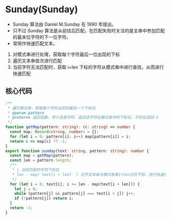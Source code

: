 # Sunday(Sunday)

- Sunday 算法由 Daniel M.Sunday 在 1990 年提出。
- 只不过 Sunday 算法是从前往后匹配，在匹配失败时关注的是主串中参加匹配的最末位字符的下一位字符。
- 常用作快速匹配文本。

1. 对模式串进行处理，获取每个字符最后一位出现的下标
1. 遍历文本串依次进行匹配
1. 当前字符无法匹配时，获取 i+len 下标的字符从模式串中进行查找，从而进行快速匹配

## 核心代码

```ts
/**
 * 遍历模式串，获取每个字符出现的最后一个下标位
 * @param pattern
 * @returns 返回函数，传入任意字符，返回该字符在模式串中的下标位，不存在返回-1
 */
function getMap(pattern: string): (c: string) => number {
  const map: Record<string, number> = {};
  for (let i = 0; pattern[i]; i++) map[pattern[i]] = i;
  return c => map[c] ?? -1;
}
export function sunday(text: string, pattern: string): number {
  const map = getMap(pattern);
  const len = pattern.length;
  /**
   * i 当前匹配的字符下标位
   * len - map( text[i + len]  ) 对齐文本串与模式串第i+len位的下标，进行快速匹配
   */
  for (let i = 0; text[i]; i += len - map(text[i + len])) {
    let j = 0;
    while (pattern[j] && pattern[j] === text[i + j]) j++;
    if (!pattern[j]) return i;
  }
  return -1;
}
```
